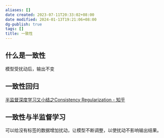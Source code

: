 ```yaml
---
aliases: []
date created: 2023-07-11T20:33:02+08:00
date modified: 2024-01-13T19:21:06+08:00
dg-publish: true
tags: []
title: 一致性
---
```


## 什么是一致性
模型受扰动后，输出不变
## 一致性回归
[半监督深度学习又小结之Consistency Regularization - 知乎](https://zhuanlan.zhihu.com/p/46893709)
## 一致性与半监督学习
可以给沒有标签的数据增加扰动，让模型不断调整，以使扰动不影响输出结果。
